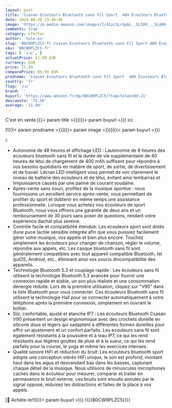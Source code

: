 ```yaml
---
layout: post
title: 'Csasan Ecouteurs Bluetooth sans Fil Sport  48H Écouteurs Bluetooth 5.3 avec CVC8.0 Antibruit  IP7 Étanche Oreillette Bluetooth Contrôle Tactile  Écran LED Casque Bluetooth pour Running/Gym/iOS/Android'
date: 2024-08-20 23:44:46
image: 'https://m.media-amazon.com/images/I/41zcSLrGpbL._SL500_._SL400_.jpg'
comments: true
category: ofertas
author: 'tole.es'
slug: 'B0CW9PLZC5-fr Csasan Ecouteurs Bluetooth sans Fil Sport 48H Écouteurs...'
sku: 'B0CW9PLZC5-fr'
tags: [ '🇫🇷', ]
actualPrice: 21.99 EUR
currency: EUR
price: 21.99
comparePrice: 89.99 EUR
prodname: 'Csasan Ecouteurs Bluetooth sans Fil Sport  48H Écouteurs Bluetooth 5.3 avec CVC8.0 Antibruit  IP7 Étanche Oreillette Bluetooth Contrôle Tactile  Écran LED Casque Bluetooth pour Running/Gym/iOS/Android'
country: 'fr'
flag: '🇫🇷'
brand: ''
buyurl: 'https://www.amazon.fr/dp/B0CW9PLZC5/?tag=tolees0d-21'
descuento: '75.56'
average: '21.99'
---
```


C'est en vente [{{< param title >}}]({{< param buyurl >}}) ici:

[![{{< param prodname >}}]({{< param image >}})]({{< param buyurl >}})

ℹ️:

- Autonomie de 48 heures et affichage LED : Lautonomie de 8 heures des ecouteurs bluetooth sans fil et la durée de vie supplémentaire de 40 heures de létui de chargement de 400 mAh suffisent pour répondre à vos besoins quotidiens en matière de sport, de sortie, de divertissement et de travail. Lécran LED intelligent vous permet de voir clairement le niveau de batterie des ecouteurs et de létui, évitant ainsi lembarras et limpuissance causés par une panne de courant soudaine.
- Après-vente sans souci, profitez de la musique sportive : nous fournissons un excellent service après-vente, vous permettant de profiter du sport et dobtenir en même temps une assistance professionnelle. Lorsque vous achetez nos écouteurs de sport Bluetooth, nous vous offrons une garantie de deux ans et un remboursement de 30 jours sans poser de questions, rendant votre expérience dachat plus sereine.
- Contrôle facile et compatibilité étendue: Les ecouteurs sport sont dotés dune puce tactile sensible intégrée afin que vous puissiez facilement gérer votre musique, vos appels et bien plus encore. Touchez simplement les écouteurs pour changer de chanson, régler le volume, répondre aux appels, etc. Les casque bluetooth sans fil sont généralement compatibles avec tout appareil compatible Bluetooth, tel quiOS, Android, etc., éliminant ainsi vos soucis dincompatibilité des appareils.
- Technologie Bluetooth 5.3 et couplage rapide : Les écouteurs sans fil utilisent la technologie Bluetooth 5.3 avancée pour fournir une connexion rapide et stable, un son plus réaliste et une consommation dénergie réduite. Lors de la première utilisation, cliquez sur "V90" dans la liste Bluetooth pour vous connecter. Ces écouteurs Bluetooth sans fil utilisent la technologie Hall pour se connecter automatiquement à votre téléphone après la première connexion, simplement en ouvrant le boîtier.
- Sûr, confortable, ajusté et étanche IP7 : Les écouteurs Bluetooth Csasan V90 présentent un design ergonomique avec des crochets doreille en silicone doux et légers qui sadaptent à différentes formes doreilles pour offrir un ajustement et un confort parfaits. Les ecouteurs sans fil sont également résistants à la poussière et à leau IP7, ce qui les rend résistants aux légères gouttes de pluie et à la sueur, ce qui les rend parfaits pour la course, le yoga et même les exercices intenses.
- Qualité sonore HiFi et réduction du bruit: Les ecouteurs bluetooth sport adopte une conception stéréo HiFi unique, le son est profond, montant haut dans les aigus et descendant bas dans les basses, capturant chaque détail de la musique. Nous utilisons de minuscules microphones cachés dans le écouteur pour mesurer, comparer et traiter en permanence le bruit externe, ces bruits sont ensuite annulés par le signal opposé, réduisez les distractions et faites de la place à vos appels.

[🛒 Achète-le!!]({{< param buyurl >}})
{{<world>}}B0CW9PLZC5{{</world>}}
